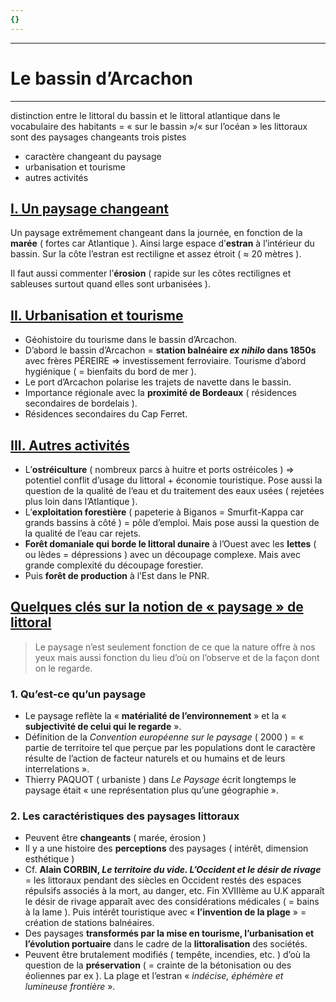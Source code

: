 ```yaml
---
{}
---
```

***
# Le bassin d’Arcachon
***

distinction entre le littoral du bassin et le littoral atlantique 
dans le vocabulaire des habitants = « sur le bassin »/« sur l’océan »
les littoraux sont des paysages changeants 
trois pistes 
- caractère changeant du paysage 
- urbanisation et tourisme 
- autres activités 

## <u>I. Un paysage changeant</u>

Un paysage extrêmement changeant dans la journée, en fonction de la **marée** ( fortes car Atlantique ). Ainsi large espace d’**estran** à l’intérieur du bassin. Sur la côte l’estran est rectiligne et assez étroit (  ≈ 20 mètres ). 

Il faut aussi commenter l’**érosion** ( rapide sur les côtes rectilignes et sableuses surtout quand elles sont urbanisées ). 

## <u>II. Urbanisation et tourisme</u>

- Géohistoire du tourisme dans le bassin d’Arcachon. 
- D’abord le bassin d’Arcachon = **station balnéaire *ex nihilo* dans 1850s** avec frères PÉREIRE ⇒ investissement ferroviaire. Tourisme d’abord hygiénique ( = bienfaits du bord de mer ). 
- Le port d’Arcachon polarise les trajets de navette dans le bassin. 
- Importance régionale avec la **proximité de Bordeaux** ( résidences secondaires de bordelais ). 
- Résidences secondaires du Cap Ferret. 

## <u>III. Autres activités</u> 

- L’**ostréiculture** ( nombreux parcs à huitre et ports ostréicoles ) ⇒ potentiel conflit d’usage du littoral + économie touristique. Pose aussi la question de la qualité de l’eau et du traitement des eaux usées ( rejetées plus loin dans l’Atlantique ). 
- L’**exploitation forestière** ( papeterie à Biganos = Smurfit-Kappa car grands bassins à côté  ) = pôle d’emploi. Mais pose aussi la question de la qualité de l’eau car rejets. 
- **Forêt domaniale qui borde le littoral dunaire** à l’Ouest avec les **lettes** ( ou lèdes = dépressions ) avec un découpage complexe. Mais avec grande complexité du découpage forestier. 
- Puis **forêt de production** à l’Est dans le PNR. 

## <u>Quelques clés sur la notion de « paysage » de littoral</u>

> Le paysage n’est seulement fonction de ce que la nature offre à nos yeux mais aussi fonction du lieu d’où on l’observe et de la façon dont on le regarde. 

### 1. Qu’est-ce qu’un paysage 

- Le paysage reflète la « **matérialité de l’environnement** » et la « **subjectivité de celui qui le regarde** ». 
- Définition de la *Convention européenne sur le paysage* ( 2000 ) = « partie de territoire tel que perçue par les populations dont le caractère résulte de l’action de facteur naturels et ou humains et de leurs interrelations ».
- Thierry PAQUOT ( urbaniste ) dans *Le Paysage* écrit longtemps le paysage était « une représentation plus qu’une géographie ». 

### 2. Les caractéristiques des paysages littoraux


- Peuvent être **changeants** ( marée, érosion )
- Il y a une histoire des **perceptions** des paysages ( intérêt, dimension esthétique )
- Cf. **Alain CORBIN, *Le territoire du vide. L’Occident et le désir de rivage*** = les littoraux pendant des siècles en Occident restés des espaces répulsifs associés à la mort, au danger, etc. Fin XVIIIème au U.K apparaît le désir de rivage apparaît avec des considérations médicales ( = bains à la lame ). Puis intérêt touristique avec « **l’invention de la plage** » = création de stations balnéaires. 
- Des paysages **transformés par la mise en tourisme, l’urbanisation et l’évolution portuaire** dans le cadre de la **littoralisation** des sociétés. 
- Peuvent être brutalement modifiés ( tempête, incendies, etc. ) d’où la question de la **préservation** ( = crainte de la bétonisation ou des éoliennes par ex ). La plage et l’estran « *indécise, éphémère et lumineuse frontière* ». 
